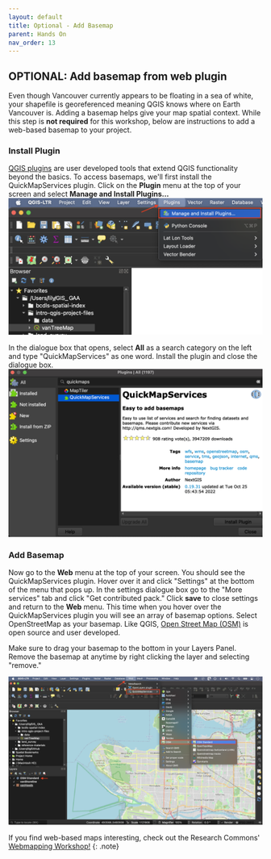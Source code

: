 ```yaml
---
layout: default
title: Optional - Add Basemap
parent: Hands On
nav_order: 13
---
```


## OPTIONAL: Add basemap from web plugin

Even though Vancouver currently appears to be floating in a sea of white, your shapefile is georeferenced meaning QGIS knows where on Earth Vancouver is. Adding a basemap helps give your map spatial context. While this step is **not required** for this workshop, below are instructions to add a web-based basemap to your project. 

### Install Plugin
[QGIS plugins](https://plugins.qgis.org/) are user developed tools that extend QGIS functionality beyond the basics. To access basemaps, we'll first install the QuickMapServices plugin. Click on the **Plugin** menu at the top of your screen and select **Manage and Install Plugins...**
![Install plugin](install-plugin_20221024.png)   
   
In the dialogue box that opens, select **All** as a search category on the left and type "QuickMapServices" as one word. Install the plugin and close the dialogue box.
![quick map services](quickmapservices_20221026.png)

### Add Basemap
Now go to the **Web** menu at the top of your screen. You should see the QuickMapServices plugin. Hover over it and click "Settings" at the bottom of the menu that pops up. In the settings dialogue box go to the "More services" tab and click "Get contributed pack." Click **save** to close settings and return to the **Web** menu. This time when you hover over the QuickMapServices plugin you will see an array of basemap options. Select OpenStreetMap as your basemap. Like QGIS, [Open Street Map (OSM)](https://www.openstreetmap.org/about) is open source and user developed.   

Make sure to drag your basemap to the bottom in your Layers Panel. Remove the basemap at anytime by right clicking the layer and selecting "remove." 

![Add basemap](OSM-basemap_20221026.png)


If you find web-based maps interesting, check out the Research Commons' [Webmapping Workshop!](https://ubc-library-rc.github.io/gis-intro-leaflet/) 
{: .note}
